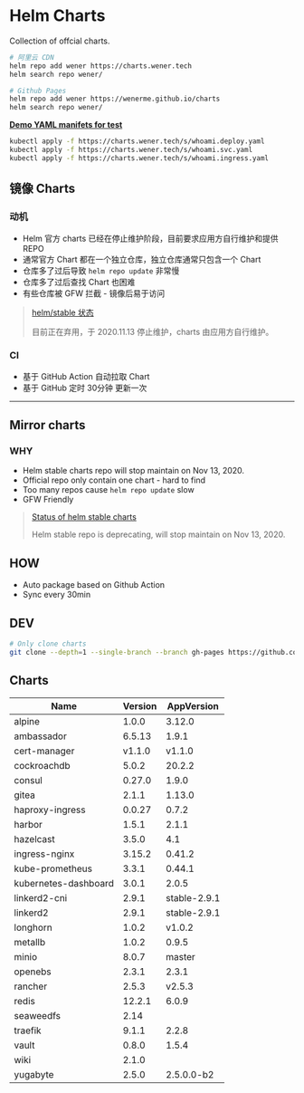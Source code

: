 # Helm Charts

Collection of offcial charts.

```bash
# 阿里云 CDN
helm repo add wener https://charts.wener.tech
helm search repo wener/

# Github Pages
helm repo add wener https://wenerme.github.io/charts
helm search repo wener/
```

__[Demo YAML manifets for test](https://github.com/wenerme/charts/tree/master/public/s)__

```bash
kubectl apply -f https://charts.wener.tech/s/whoami.deploy.yaml
kubectl apply -f https://charts.wener.tech/s/whoami.svc.yaml
kubectl apply -f https://charts.wener.tech/s/whoami.ingress.yaml
```

## 镜像 Charts
### 动机
* Helm 官方 charts 已经在停止维护阶段，目前要求应用方自行维护和提供 REPO
* 通常官方 Chart 都在一个独立仓库，独立仓库通常只包含一个 Chart
* 仓库多了过后导致 `helm repo update` 非常慢
* 仓库多了过后查找 Chart 也困难
* 有些仓库被 GFW 拦截 - 镜像后易于访问

> [helm/stable 状态 ](https://github.com/helm/charts#status-of-the-project)
>
> 目前正在弃用，于 2020.11.13 停止维护，charts 由应用方自行维护。

### CI
* 基于 GitHub Action 自动拉取 Chart
* 基于 GitHub 定时 30分钟 更新一次

---

## Mirror charts
### WHY
* Helm stable charts repo will stop maintain on Nov 13, 2020.
* Official repo only contain one chart - hard to find
* Too many repos cause `helm repo update` slow
* GFW Friendly

> [Status of helm stable charts](https://github.com/helm/charts#status-of-the-project)
>
> Helm stable repo is deprecating, will stop maintain on Nov 13, 2020. 

## HOW
* Auto package based on Github Action
* Sync every 30min

## DEV

```bash
# Only clone charts
git clone --depth=1 --single-branch --branch gh-pages https://github.com/wenerme/charts charts
```

## Charts
Name | Version | AppVersion
-----|---------|-----------
alpine | 1.0.0 | 3.12.0
ambassador | 6.5.13 | 1.9.1
cert-manager | v1.1.0 | v1.1.0
cockroachdb | 5.0.2 | 20.2.2
consul | 0.27.0 | 1.9.0
gitea | 2.1.1 | 1.13.0
haproxy-ingress | 0.0.27 | 0.7.2
harbor | 1.5.1 | 2.1.1
hazelcast | 3.5.0 | 4.1
ingress-nginx | 3.15.2 | 0.41.2
kube-prometheus | 3.3.1 | 0.44.1
kubernetes-dashboard | 3.0.1 | 2.0.5
linkerd2-cni | 2.9.1 | stable-2.9.1
linkerd2 | 2.9.1 | stable-2.9.1
longhorn | 1.0.2 | v1.0.2
metallb | 1.0.2 | 0.9.5
minio | 8.0.7 | master
openebs | 2.3.1 | 2.3.1
rancher | 2.5.3 | v2.5.3
redis | 12.2.1 | 6.0.9
seaweedfs | 2.14 | 
traefik | 9.1.1 | 2.2.8
vault | 0.8.0 | 1.5.4
wiki | 2.1.0 | 
yugabyte | 2.5.0 | 2.5.0.0-b2
